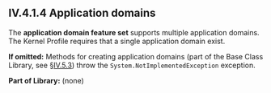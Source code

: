 ## IV.4.1.4 Application domains

The **application domain feature set** supports multiple application domains. The Kernel Profile requires that a single application domain exist.

**If omitted:** Methods for creating application domains (part of the Base Class Library, see §[IV.5.3](iv.5.3-base-class-library-bcl.md)) throw the `System.NotImplementedException` exception.

**Part of Library:** (none)

